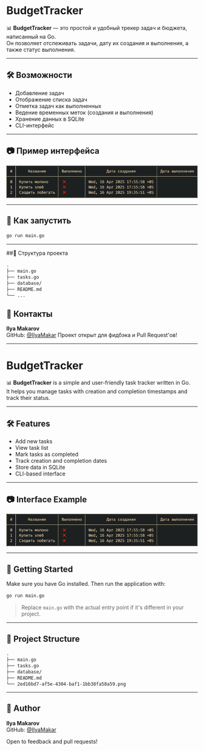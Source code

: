 # BudgetTracker

📊 **BudgetTracker** — это простой и удобный трекер задач и бюджета, написанный на Go.  
Он позволяет отслеживать задачи, дату их создания и выполнения, а также статус выполнения.

---

## 🛠️ Возможности

- Добавление задач
- Отображение списка задач
- Отметка задач как выполненных
- Ведение временных меток (создания и выполнения)
- Хранение данных в SQLite
- CLI-интерфейс

---

## 📷 Пример интерфейса

![Task Table](./ToDoAPP.png)

---

## 🚀 Как запустить

```bash
go run main.go
```

---

##📂 Структура проекта

```
.
├── main.go
├── tasks.go
├── database/
├── README.md
└── ...
```

## 🤝 Контакты

**Ilya Makarov**  
GitHub: [@IlyaMakar](https://github.com/IlyaMakar)
Проект открыт для фидбэка и Pull Request'ов!

---

# BudgetTracker

📊 **BudgetTracker** is a simple and user-friendly task tracker written in Go.  
It helps you manage tasks with creation and completion timestamps and track their status.

---

## 🛠️ Features

- Add new tasks
- View task list
- Mark tasks as completed
- Track creation and completion dates
- Store data in SQLite
- CLI-based interface

---

## 📷 Interface Example

![Task Table](./ToDoAPP.png)

---

## 🚀 Getting Started

Make sure you have Go installed. Then run the application with:

```bash
go run main.go
```

> Replace `main.go` with the actual entry point if it's different in your project.

---

## 📂 Project Structure

```
.
├── main.go
├── tasks.go
├── database/
├── README.md
└── 2ed16bd7-af5e-4304-baf1-1bb38fa58a59.png
```

---

## 🤝 Author

**Ilya Makarov**  
GitHub: [@IlyaMakar](https://github.com/IlyaMakar)

Open to feedback and pull requests!
